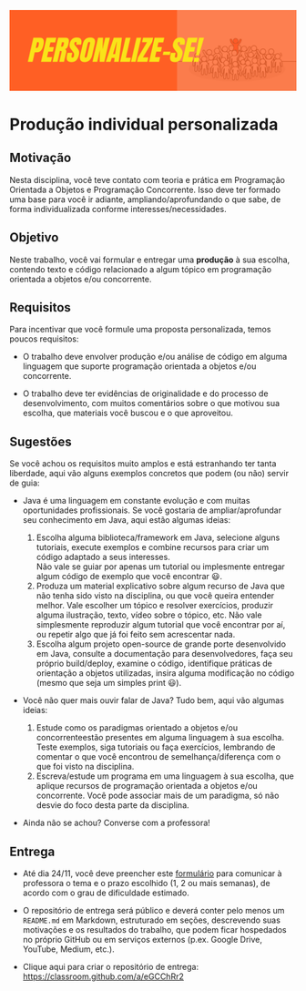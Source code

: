 
![perso.png](perso.png)
# Produção individual personalizada 




## Motivação

Nesta disciplina, você teve contato com teoria e prática em Programação Orientada a Objetos e Programação Concorrente.
Isso deve ter formado uma base para você ir adiante, ampliando/aprofundando o que sabe, de forma individualizada conforme interesses/necessidades.



## Objetivo
Neste trabalho, você vai formular e entregar uma **produção** à sua escolha, contendo texto e código relacionado a algum tópico em programação orientada a objetos e/ou concorrente.


## Requisitos


Para incentivar que você formule uma proposta personalizada, temos poucos requisitos:

- O trabalho deve envolver produção e/ou análise de código em alguma linguagem que suporte programação orientada a objetos e/ou concorrente.

- O trabalho deve ter evidências de originalidade e do processo de desenvolvimento, com muitos comentários sobre o que motivou sua escolha, que materiais você buscou e o que aproveitou.



## Sugestões

Se você achou os requisitos muito amplos e está estranhando ter tanta liberdade, aqui vão alguns exemplos concretos que podem (ou não) servir de guia:

- Java é uma linguagem em constante evolução e com muitas oportunidades profissionais. Se você gostaria de ampliar/aprofundar seu conhecimento em Java, aqui estão algumas ideias:
  1. Escolha alguma biblioteca/framework em Java, selecione alguns tutoriais, execute exemplos e combine recursos para criar um código adaptado a seus interesses.   
  Não vale se guiar por apenas um tutorial ou implesmente entregar algum código de exemplo que você encontrar :smiley:.
  2. Produza um material explicativo sobre algum recurso de Java que não tenha sido visto na disciplina, ou que você queira entender melhor. Vale escolher um tópico e resolver exercícios, produzir alguma ilustração, texto, vídeo sobre o tópico, etc. Não vale simplesmente reproduzir algum tutorial que você encontrar por aí, ou repetir algo que já foi feito sem acrescentar nada.
  3. Escolha algum projeto open-source de grande porte desenvolvido em Java, consulte a documentação para desenvolvedores, faça seu próprio build/deploy, examine o código, identifique práticas de orientação a objetos utilizadas, insira alguma modificação no código (mesmo que seja um simples print :smiley:).

- Você não quer mais ouvir falar de Java? Tudo bem, aqui vão algumas ideias:
  1. Estude como os paradigmas orientado a objetos e/ou concorrenteestão presentes em alguma linguagem à sua escolha. Teste exemplos, siga tutoriais ou faça exercícios, lembrando de comentar o que você encontrou de semelhança/diferença com o que foi visto na disciplina. 
  2. Escreva/estude um programa em uma linguagem à sua escolha, que aplique recursos de programação orientada a objetos e/ou concorrente. Você pode associar mais de um paradigma, só não desvie do foco desta parte da disciplina.
  
- Ainda não se achou? Converse com a professora!


## Entrega


- Até dia 24/11, você deve preencher este [formulário](https://forms.gle/giJ3dMeV2aFq4L7c9) para comunicar à professora o tema e o prazo escolhido (1, 2 ou mais semanas), de acordo com o grau de dificuldade estimado. 

- O repositório de entrega será público e deverá conter pelo menos um `README.md` em Markdown, estruturado em seções, descrevendo suas motivações e os resultados do trabalho, que podem ficar hospedados no próprio GitHub ou em serviços externos (p.ex. Google Drive, YouTube, Medium, etc.).

- Clique aqui para criar o repositório de entrega: https://classroom.github.com/a/eGCChRr2






